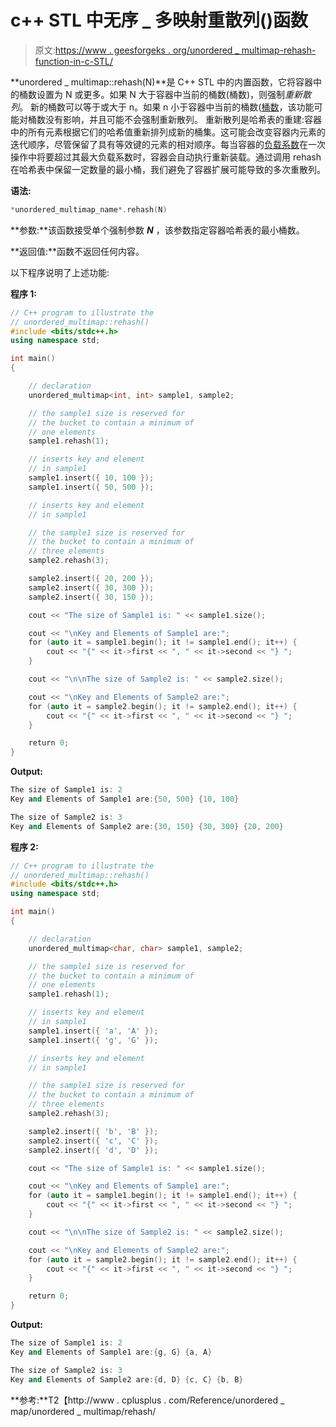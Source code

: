 # c++ STL 中无序 _ 多映射重散列()函数

> 原文:[https://www . geesforgeks . org/unordered _ multimap-rehash-function-in-c-STL/](https://www.geeksforgeeks.org/unordered_multimap-rehash-function-in-c-stl/)

**unordered _ multimap::rehash(N)**是 C++ STL 中的内置函数，它将容器中的桶数设置为 N 或更多。如果 N 大于容器中当前的桶数(桶数)，则强制*重新散列*。
新的桶数可以等于或大于 n。如果 n 小于容器中当前的桶数([桶数](https://www.geeksforgeeks.org/unordered_multimap-bucket_count-function-in-c-stl/)，该功能可能对桶数没有影响，并且可能不会强制重新散列。
重新散列是哈希表的重建:容器中的所有元素根据它们的哈希值重新排列成新的桶集。这可能会改变容器内元素的迭代顺序，尽管保留了具有等效键的元素的相对顺序。每当容器的[负载系数](https://www.geeksforgeeks.org/unordered_multimap-load_factor-function-in-c-stl/)在一次操作中将要超过其最大负载系数时，容器会自动执行重新装载。通过调用 rehash 在哈希表中保留一定数量的最小桶，我们避免了容器扩展可能导致的多次重散列。

**语法:**

```cpp
*unordered_multimap_name*.rehash(N)
```

**参数:**该函数接受单个强制参数 ***N*** ，该参数指定容器哈希表的最小桶数。

**返回值:**函数不返回任何内容。

以下程序说明了上述功能:

**程序 1:**

```cpp
// C++ program to illustrate the
// unordered_multimap::rehash()
#include <bits/stdc++.h>
using namespace std;

int main()
{

    // declaration
    unordered_multimap<int, int> sample1, sample2;

    // the sample1 size is reserved for
    // the bucket to contain a minimum of
    // one elements
    sample1.rehash(1);

    // inserts key and element
    // in sample1
    sample1.insert({ 10, 100 });
    sample1.insert({ 50, 500 });

    // inserts key and element
    // in sample1

    // the sample1 size is reserved for
    // the bucket to contain a minimum of
    // three elements
    sample2.rehash(3);

    sample2.insert({ 20, 200 });
    sample2.insert({ 30, 300 });
    sample2.insert({ 30, 150 });

    cout << "The size of Sample1 is: " << sample1.size();

    cout << "\nKey and Elements of Sample1 are:";
    for (auto it = sample1.begin(); it != sample1.end(); it++) {
        cout << "{" << it->first << ", " << it->second << "} ";
    }

    cout << "\n\nThe size of Sample2 is: " << sample2.size();

    cout << "\nKey and Elements of Sample2 are:";
    for (auto it = sample2.begin(); it != sample2.end(); it++) {
        cout << "{" << it->first << ", " << it->second << "} ";
    }

    return 0;
}
```

**Output:**

```cpp
The size of Sample1 is: 2
Key and Elements of Sample1 are:{50, 500} {10, 100} 

The size of Sample2 is: 3
Key and Elements of Sample2 are:{30, 150} {30, 300} {20, 200}

```

**程序 2:**

```cpp
// C++ program to illustrate the
// unordered_multimap::rehash()
#include <bits/stdc++.h>
using namespace std;

int main()
{

    // declaration
    unordered_multimap<char, char> sample1, sample2;

    // the sample1 size is reserved for
    // the bucket to contain a minimum of
    // one elements
    sample1.rehash(1);

    // inserts key and element
    // in sample1
    sample1.insert({ 'a', 'A' });
    sample1.insert({ 'g', 'G' });

    // inserts key and element
    // in sample1

    // the sample1 size is reserved for
    // the bucket to contain a minimum of
    // three elements
    sample2.rehash(3);

    sample2.insert({ 'b', 'B' });
    sample2.insert({ 'c', 'C' });
    sample2.insert({ 'd', 'D' });

    cout << "The size of Sample1 is: " << sample1.size();

    cout << "\nKey and Elements of Sample1 are:";
    for (auto it = sample1.begin(); it != sample1.end(); it++) {
        cout << "{" << it->first << ", " << it->second << "} ";
    }

    cout << "\n\nThe size of Sample2 is: " << sample2.size();

    cout << "\nKey and Elements of Sample2 are:";
    for (auto it = sample2.begin(); it != sample2.end(); it++) {
        cout << "{" << it->first << ", " << it->second << "} ";
    }

    return 0;
}
```

**Output:**

```cpp
The size of Sample1 is: 2
Key and Elements of Sample1 are:{g, G} {a, A} 

The size of Sample2 is: 3
Key and Elements of Sample2 are:{d, D} {c, C} {b, B}

```

**参考:**T2【http://www . cplusplus . com/Reference/unordered _ map/unordered _ multimap/rehash/